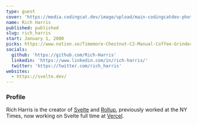 ```yaml
---
type: guest
cover: 'https://media.codingcat.dev/image/upload/main-codingcatdev-photo/podcast-guest/rich_harris'
name: Rich Harris
published: published
slug: rich_harris
start: January 1, 2000
picks: https://www.notion.so/Timemore-Chestnut-C2-Manual-Coffee-Grinder-059883be0b2b48c481ec493616e4a6d2, https://www.notion.so/Stackblitz-726c7a3f6fbd4427b60616a7bb0100f8
socials:
  github: 'https://github.com/Rich-Harris'
  linkedin: 'https://www.linkedin.com/in/rich-harris/'
  twitter: 'https://twitter.com/rich_harris'
websites:
  - https://svelte.dev/
---
```


### Profile

Rich Harris is the creator of [Svelte](https://svelte.dev) and [Rollup](https://rollupjs.org/), previously worked at the NY Times, now working on Svelte full time at [Vercel](https://vercel.com/).

